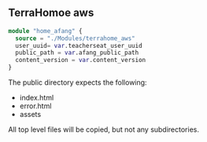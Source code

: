 ## TerraHomoe aws

```tf
module "home_afang" {
  source = "./Modules/terrahome_aws"
  user_uuid= var.teacherseat_user_uuid
  public_path = var.afang_public_path
  content_version = var.content_version
}
```

The public directory expects the following: 
- index.html
- error.html
- assets

All top level files will be copied, but not any subdirectories.